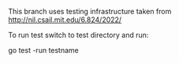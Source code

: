 This branch uses testing infrastructure taken from http://nil.csail.mit.edu/6.824/2022/ 

To run test switch to test directory and run:

go test -run testname
